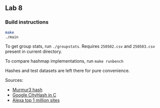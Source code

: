 ## Lab 8

### Build instructions

```bash
make
./main
```

To get group stats, run `./groupstats`. Requires `250502.csv` and `250503.csv` present in current directory.

To compare hashmap implementations, run `make runbench`

Hashes and test datasets are left there for pure convenience.

Sources:

- [Murmur3 hash](https://github.com/PeterScott/murmur3)
- [Google CityHash in C](https://github.com/nusov/cityhash-c)
- [Alexa top 1 million sites](http://s3.amazonaws.com/alexa-static/top-1m.csv.zip)
